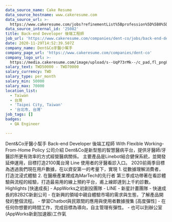 ```yaml
---
data_source_name: Cake Resume
data_source_hostname: www.cakeresume.com
data_source_url: >-
  https://www.cakeresume.com/jobs?refinementList%5Bprofession%5D%5B0%5D=engineering_qa-engineer&refinementList%5Bsalary_type%5D=per_month&refinementList%5Bsalary_currency%5D=TWD&range%5Bsalary_range%5D%5Bmax%5D=600000
data_source_internal_id: '25082'
title: Back-end Developer 後端工程師
job_url: 'https://www.cakeresume.com/companies/dent-co/jobs/back-end-developer-34744e'
date: 2020-11-29T14:52:39.507Z
company_name: Dent&Co牙醫小幫手
company_page_url: 'https://www.cakeresume.com/companies/dent-co'
company_logo_url: >-
  https://media.cakeresume.com/image/upload/s--UqP73rMk--/c_pad,fl_png8,h_200,w_200/v1634458833/d9yx44r3dppkueg8ibqz.png
salary_text: TWD50000 - TWD70000
salary_currency: TWD
salary_type: per_month
salary_min: 50000
salary_max: 70000
location_list:
  - Taiwan
  - 台灣
  - 'Taipei City, Taiwan'
  - '台北市, 台灣'
job_tags: []
badges:
  - QA Engineer

---
```


Dent&Co牙醫小幫手 Back-end Developer 後端工程師 With Flexible Working-From-Home Policy 公司介紹 Dent&Co是新型態的智慧醫病平台，提供牙醫師/牙醫診所更有效率的方式經營醫病關係。 主要產品是Linebot結合健保系統，並開發延伸運用，目標打造2100萬台灣 Line 使用者的牙醫看診入口。 2020前兩季目標為透過我們現在用戶數據，在以資安第一的考量下，實現 1. 從數據理解消費者，打造沈浸式體驗 2. 在醫療產業裡成為MarTech的先行者 第三季成功帶著在看診體驗與流程的經驗，打造最易用的線上預約平台，甫上線即達到上千約診數。 Highlights [快速成長] - AppWorks之初創投團隊 - LINE - 新星計畫團隊 - 快速成長的B2B2C新創公司 - 在新興的領域中親自體驗市場的需求與生態，了解產品開發的整個流程。 - 學習Chatbot與民眾間的應用與使用者數據搜集 [高度彈性] - 在任何你想要的時間工作，完成目標為導向，自主管理有彈性。 - 也可以到辦公室(AppWorks新創加速器)工作氣
